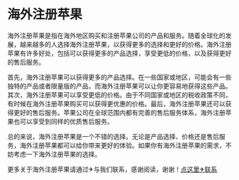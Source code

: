# 海外注册苹果

海外注册苹果是指在海外地区购买和注册苹果公司的产品和服务。随着全球化的发展，越来越多的人选择海外注册苹果，以获得更多的选择和更好的价格。海外注册苹果有许多好处，包括可以获得更多的产品选择，享受更低的价格，以及获得更好的售后服务。

首先，海外注册苹果可以获得更多的产品选择。在一些国家或地区，可能会有一些独特的产品或者限量版的产品，而海外注册苹果可以让你更容易地获得这些产品。其次，海外注册苹果可以享受更低的价格。由于不同国家或地区的税收政策不同，有时候在海外注册苹果购买可以获得更优惠的价格。最后，海外注册苹果还可以获得更好的售后服务。苹果公司在全球范围内都有完善的售后服务体系，海外注册苹果也可以享受到同样的优质售后服务。

总的来说，海外注册苹果是一个不错的选择。无论是产品选择、价格还是售后服务，海外注册苹果都可以给你带来更好的体验。如果你有海外注册苹果的需求，不妨考虑一下海外注册苹果的选择。

更多关于海外注册苹果请通过✈与我们联系，感谢阅读，谢谢！[点这里✈联系](https://a.k02.cc)